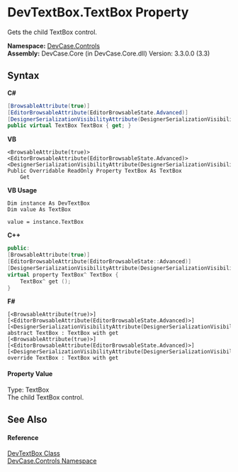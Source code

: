 # DevTextBox.TextBox Property 
 

Gets the child TextBox control.

**Namespace:**&nbsp;<a href="N_DevCase_Controls">DevCase.Controls</a><br />**Assembly:**&nbsp;DevCase.Core (in DevCase.Core.dll) Version: 3.3.0.0 (3.3)

## Syntax

**C#**<br />
``` C#
[BrowsableAttribute(true)]
[EditorBrowsableAttribute(EditorBrowsableState.Advanced)]
[DesignerSerializationVisibilityAttribute(DesignerSerializationVisibility.Content)]
public virtual TextBox TextBox { get; }
```

**VB**<br />
``` VB
<BrowsableAttribute(true)>
<EditorBrowsableAttribute(EditorBrowsableState.Advanced)>
<DesignerSerializationVisibilityAttribute(DesignerSerializationVisibility.Content)>
Public Overridable ReadOnly Property TextBox As TextBox
	Get
```

**VB Usage**<br />
``` VB Usage
Dim instance As DevTextBox
Dim value As TextBox

value = instance.TextBox

```

**C++**<br />
``` C++
public:
[BrowsableAttribute(true)]
[EditorBrowsableAttribute(EditorBrowsableState::Advanced)]
[DesignerSerializationVisibilityAttribute(DesignerSerializationVisibility::Content)]
virtual property TextBox^ TextBox {
	TextBox^ get ();
}
```

**F#**<br />
``` F#
[<BrowsableAttribute(true)>]
[<EditorBrowsableAttribute(EditorBrowsableState.Advanced)>]
[<DesignerSerializationVisibilityAttribute(DesignerSerializationVisibility.Content)>]
abstract TextBox : TextBox with get
[<BrowsableAttribute(true)>]
[<EditorBrowsableAttribute(EditorBrowsableState.Advanced)>]
[<DesignerSerializationVisibilityAttribute(DesignerSerializationVisibility.Content)>]
override TextBox : TextBox with get
```


#### Property Value
Type: TextBox<br />The child TextBox control.

## See Also


#### Reference
<a href="T_DevCase_Controls_DevTextBox">DevTextBox Class</a><br /><a href="N_DevCase_Controls">DevCase.Controls Namespace</a><br />